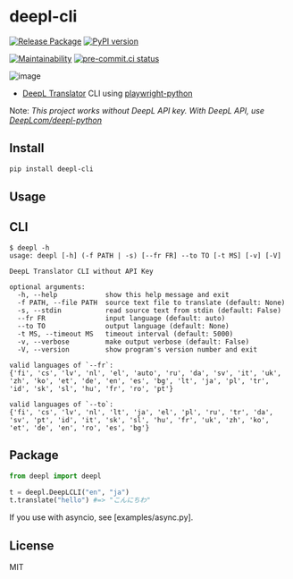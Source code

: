 # deepl-cli

[![Release Package](
  <https://github.com/eggplants/deepl-cli/workflows/Release%20Package/badge.svg>
  )](
  <https://github.com/eggplants/deepl-cli/actions/runs/345738487>
) [![PyPI version](
  <https://badge.fury.io/py/deepl-cli.svg>
  )](
  <https://badge.fury.io/py/deepl-cli>
)

[![Maintainability](
  <https://api.codeclimate.com/v1/badges/a56630914df8538ca93b/maintainability>
  )](
  <https://codeclimate.com/github/eggplants/deepl-cli/maintainability>
) [![pre-commit.ci status](
  <https://results.pre-commit.ci/badge/github/eggplants/deepl-cli/master.svg>
  )](
  <https://results.pre-commit.ci/latest/github/eggplants/deepl-cli/master>
)

![image](https://user-images.githubusercontent.com/42153744/159145088-752decf7-8736-44c3-86aa-37fd0cee83df.png)

- [DeepL Translator](https://www.deepl.com/translator) CLI using [playwright-python](https://github.com/microsoft/playwright-python)

Note: *This project works without DeepL API key. With DeepL API, use [DeepLcom/deepl-python](https://github.com/DeepLcom/deepl-python)*

## Install

```bash
pip install deepl-cli
```

## Usage

## CLI

```shellsession
$ deepl -h
usage: deepl [-h] (-f PATH | -s) [--fr FR] --to TO [-t MS] [-v] [-V]

DeepL Translator CLI without API Key

optional arguments:
  -h, --help            show this help message and exit
  -f PATH, --file PATH  source text file to translate (default: None)
  -s, --stdin           read source text from stdin (default: False)
  --fr FR               input language (default: auto)
  --to TO               output language (default: None)
  -t MS, --timeout MS   timeout interval (default: 5000)
  -v, --verbose         make output verbose (default: False)
  -V, --version         show program's version number and exit

valid languages of `--fr`:
{'fi', 'cs', 'lv', 'nl', 'el', 'auto', 'ru', 'da', 'sv', 'it', 'uk', 'zh', 'ko', 'et', 'de', 'en', 'es', 'bg', 'lt', 'ja', 'pl', 'tr', 'id', 'sk', 'sl', 'hu', 'fr', 'ro', 'pt'}

valid languages of `--to`:
{'fi', 'cs', 'lv', 'nl', 'lt', 'ja', 'el', 'pl', 'ru', 'tr', 'da', 'sv', 'pt', 'id', 'it', 'sk', 'sl', 'hu', 'fr', 'uk', 'zh', 'ko', 'et', 'de', 'en', 'ro', 'es', 'bg'}
```

## Package

```python
from deepl import deepl

t = deepl.DeepLCLI("en", "ja")
t.translate("hello") #=> "こんにちわ"
```

If you use with asyncio, see [examples/async.py].

## License

MIT
